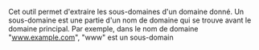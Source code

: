 Cet outil permet d'extraire les sous-domaines d'un domaine donné. Un sous-domaine est une partie d'un nom de domaine qui se trouve avant le domaine principal. Par exemple, dans le nom de domaine "www.example.com", "www" est un sous-domain
